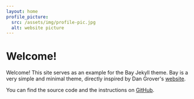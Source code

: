 ```yaml
---
layout: home
profile_picture:
  src: /assets/img/profile-pic.jpg
  alt: website picture
---
```


<h1>Welcome!</h1>
<p>
  Welcome! This site serves as an example for the Bay Jekyll theme. Bay is a very simple and minimal theme, directly inspired by Dan Grover's <a href="http://dangrover.com">website</a>.
</p>

<p>
  You can find the source code and the instructions on <a href="https://github.com/eliottvincent/bay">GitHub</a>.
</p>
